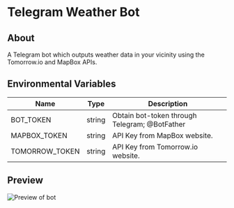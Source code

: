 # Telegram Weather Bot

## About
A Telegram bot which outputs weather data in your vicinity using the Tomorrow.io and MapBox APIs.

## Environmental Variables
| Name                  | Type   |  Description                                  |
|-----------------------|--------|-----------------------------------------------|
| BOT_TOKEN             | string | Obtain bot-token through Telegram; @BotFather |
| MAPBOX_TOKEN          | string | API Key from MapBox website.                  |
| TOMORROW_TOKEN        | string | API Key from Tomorrow.io website.             |

## Preview
![Preview of bot](https://i.ibb.co/P9dSSzP/PNG-image-1-A89-DD58-E0-F9-1.png)
